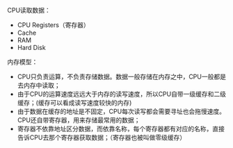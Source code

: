 
CPU读取数据：
- CPU Registers（寄存器）
- Cache
- RAM
- Hard Disk

内存模型：
- CPU只负责运算，不负责存储数据。数据一般存储在内存之中，CPU一般都是去内存中读取；
- 由于CPU的运算速度远远大于内存的读写速度，所以CPU自带一级缓存和二级缓存；(缓存可以看成读写速度较快的内存)
- 由于数据在缓存的地址是不固定，CPU每次读写都会需要寻址也会拖慢速度。CPU还自带寄存器，用来存储最常用的数据；
- 寄存器不依靠地址区分数据，而依靠名称，每个寄存器都有对应的名称，直接告诉CPU去那个寄存器获取数据；（寄存器也被叫做零级缓存）

